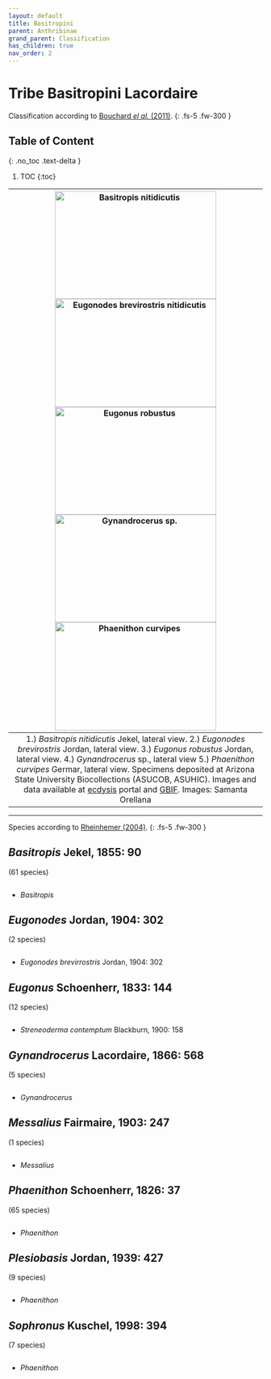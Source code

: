 ```yaml
---
layout: default
title: Basitropini
parent: Anthribinae
grand_parent: Classification
has_children: true
nav_order: 2
---
```



# Tribe Basitropini Lacordaire

Classification according to [Bouchard _el al._ (2011)](https://zookeys.pensoft.net/articles.php?id=4001).
{: .fs-5 .fw-300 }


## Table of Content
{: .no_toc .text-delta }

1. TOC
{:toc}

| [<img src="https://serv.biokic.asu.edu/imglib/ecdysis/ASU_ASUCOB/ASUCOB0015/ASUCOB0015231_lateral_edited_1609045282.jpg" alt="Basitropis nitidicutis" width="320" height="213.4">](https://serv.biokic.asu.edu/ecdysis/collections/individual/index.php?occid=629039) [<img src="https://serv.biokic.asu.edu/imglib/ecdysis/ASU_ASUCOB/ASUCOB0014/ASUCOB0014290_lateral_edited_1608928771.jpg" alt="Eugonodes brevirostris nitidicutis" width="320" height="213.4">](https://serv.biokic.asu.edu/ecdysis/collections/individual/index.php?occid=611354) [<img src="https://serv.biokic.asu.edu/imglib/ecdysis/ASU_ASUCOB/ASUCOB0014/ASUCOB0014307_lateral_edited_1613605757.jpg" alt="Eugonus robustus" width="320" height="213.4">](https://serv.biokic.asu.edu/ecdysis/collections/individual/index.php?occid=611379) [<img src="https://serv.biokic.asu.edu/imglib/ecdysis/ASU_ASUCOB/ASUCOB0015/ASUCOB0015233_lateral_edited_1613609756.jpg" alt="Gynandrocerus sp." width="320" height="213.4">](https://serv.biokic.asu.edu/ecdysis/collections/individual/index.php?occid=629041) [<img src="https://serv.biokic.asu.edu/imglib/ecdysis/ASU_ASUCOB/ASUCOB0014/ASUCOB0014482_lateral_edited_1627430202.jpg" alt="Phaenithon curvipes" width="320" height="213.4">](https://serv.biokic.asu.edu/ecdysis/collections/individual/index.php?occid=616665) | 
|:--:| 
|1.) *Basitropis nitidicutis* Jekel, lateral view. 2.) _Eugonodes brevirostris_ Jordan, lateral view. 3.) _Eugonus robustus_ Jordan, lateral view. 4.) _Gynandrocerus_ sp., lateral view 5.) _Phaenithon curvipes_ Germar, lateral view. Specimens deposited at Arizona State University Biocollections (ASUCOB, ASUHIC). Images and data available at [ecdysis](https://serv.biokic.asu.edu/ecdysis/index.php) portal and [GBIF](gbif.org). Images: Samanta Orellana|

---

Species according to [Rheinhemer (2004)](https://www.zobodat.at/pdf/Mitt-Ent-Ver-Stuttgart_39_2004_0001-0244.pdf).
{: .fs-5 .fw-300 }


## _Basitropis_ Jekel, 1855: 90
(61 species)

<img src="https://www.simplemappr.net/map/18221" alt="" />

- _Basitropis_

## _Eugonodes_ Jordan, 1904: 302
(2 species)

<img src="https://www.simplemappr.net/map/18222" alt="" />

- _Eugonodes brevirrostris_ Jordan, 1904: 302

## _Eugonus_ Schoenherr, 1833: 144
(12 species)

<img src="https://www.simplemappr.net/map/18215" alt="" />

- _Streneoderma contemptum_ Blackburn, 1900: 158

## _Gynandrocerus_ Lacordaire, 1866: 568
(5 species)

<img src="https://www.simplemappr.net/map/18215" alt="" />

- _Gynandrocerus_ 

## _Messalius_ Fairmaire, 1903: 247
(1 species)

<img src="https://www.simplemappr.net/map/18215" alt="" />

- _Messalius_ 

## _Phaenithon_ Schoenherr, 1826: 37
(65 species)

<img src="https://www.simplemappr.net/map/18215" alt="" />

- _Phaenithon_ 

## _Plesiobasis_ Jordan, 1939: 427
(9 species)

<img src="https://www.simplemappr.net/map/18215" alt="" />

- _Phaenithon_ 

## _Sophronus_ Kuschel, 1998: 394
(7 species)

<img src="https://www.simplemappr.net/map/18215" alt="" />

- _Phaenithon_ 
